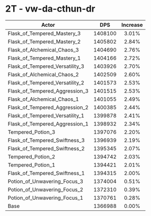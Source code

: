 # 2T - vw-da-cthun-dr
| Actor | DPS | Increase |
|---|:---:|:---:|
|Flask_of_Tempered_Mastery_3|1408100|3.01%|
|Flask_of_Tempered_Mastery_2|1405802|2.84%|
|Flask_of_Alchemical_Chaos_3|1404690|2.76%|
|Flask_of_Tempered_Mastery_1|1404166|2.72%|
|Flask_of_Tempered_Versatility_3|1403926|2.70%|
|Flask_of_Alchemical_Chaos_2|1402509|2.60%|
|Flask_of_Tempered_Versatility_2|1401573|2.53%|
|Flask_of_Tempered_Aggression_3|1401515|2.53%|
|Flask_of_Alchemical_Chaos_1|1401055|2.49%|
|Flask_of_Tempered_Aggression_2|1400385|2.44%|
|Flask_of_Tempered_Versatility_1|1399878|2.41%|
|Flask_of_Tempered_Aggression_1|1398932|2.34%|
|Tempered_Potion_3|1397076|2.20%|
|Flask_of_Tempered_Swiftness_3|1396939|2.19%|
|Flask_of_Tempered_Swiftness_2|1395345|2.07%|
|Tempered_Potion_2|1394742|2.03%|
|Tempered_Potion_1|1394421|2.01%|
|Flask_of_Tempered_Swiftness_1|1394315|2.00%|
|Potion_of_Unwavering_Focus_3|1374004|0.51%|
|Potion_of_Unwavering_Focus_2|1372310|0.39%|
|Potion_of_Unwavering_Focus_1|1370761|0.28%|
|Base|1366988|0.00%|
